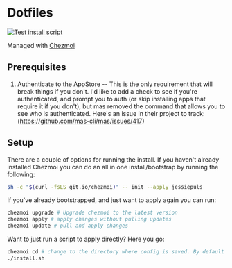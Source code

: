 # Dotfiles
[![Test install script](https://github.com/jessiepuls/dotfiles/actions/workflows/install.yml/badge.svg)](https://github.com/jessiepuls/dotfiles/actions/workflows/install.yml)

Managed with [Chezmoi](https://github.com/twpayne/chezmoi)

## Prerequisites

1. Authenticate to the AppStore -- This is the only requirement that will break things if you don't. I'd like to add a check to see if you're authenticated, and prompt you to auth (or skip installing apps that require it if you don't), but mas removed the command that allows you to see who is authenticated. Here's an issue in their project to track: (https://github.com/mas-cli/mas/issues/417)

## Setup

There are a couple of options for running the install. If you haven't already installed Chezmoi you can do an all in one install/bootstrap by running the following:

```bash
sh -c "$(curl -fsLS git.io/chezmoi)" -- init --apply jessiepuls
```

If you've already bootstrapped, and just want to apply again you can run:

```bash
chezmoi upgrade # Upgrade chezmoi to the latest version
chezmoi apply # apply changes without pulling updates
chezmoi update # pull and apply changes
```

Want to just run a script to apply directly? Here you go:

```bash
chezmoi cd # change to the directory where config is saved. By default this is going to be ~/.local/share/chezmoi
./install.sh
```
